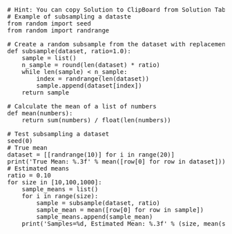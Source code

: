 <pre class="file" data-target="clipboard">
# Hint: You can copy Solution to ClipBoard from Solution Tab
# Example of subsampling a dataste
from random import seed
from random import randrange

# Create a random subsample from the dataset with replacement
def subsample(dataset, ratio=1.0):
	sample = list()
	n_sample = round(len(dataset) * ratio)
	while len(sample) < n_sample:
		index = randrange(len(dataset))
		sample.append(dataset[index])
	return sample

# Calculate the mean of a list of numbers
def mean(numbers):
	return sum(numbers) / float(len(numbers))

# Test subsampling a dataset
seed(0)
# True mean
dataset = [[randrange(10)] for i in range(20)]
print('True Mean: %.3f' % mean([row[0] for row in dataset]))
# Estimated means
ratio = 0.10
for size in [10,100,1000]:
	sample_means = list()
	for i in range(size):
		sample = subsample(dataset, ratio)
		sample_mean = mean([row[0] for row in sample])
		sample_means.append(sample_mean)
	print('Samples=%d, Estimated Mean: %.3f' % (size, mean(sample_means)))

</pre>